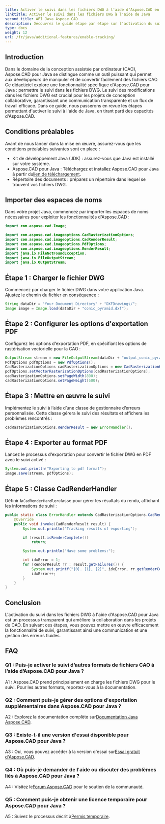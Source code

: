 ```yaml
---
title: Activer le suivi dans les fichiers DWG à l'aide d'Aspose.CAD en Java
linktitle: Activer le suivi dans les fichiers DWG à l'aide de Java
second_title: API Java Aspose.CAD
description: Découvrez le guide étape par étape sur l'activation du suivi des fichiers DWG en Java à l'aide d'Aspose.CAD, garantissant ainsi une collaboration transparente dans les projets de CAO.
type: docs
weight: 12
url: /fr/java/additional-features/enable-tracking/
---
```

## Introduction

Dans le domaine de la conception assistée par ordinateur (CAO), Aspose.CAD pour Java se distingue comme un outil puissant qui permet aux développeurs de manipuler et de convertir facilement des fichiers CAO. Ce didacticiel explore une fonctionnalité spécifique d'Aspose.CAD pour Java : permettre le suivi dans les fichiers DWG. Le suivi des modifications dans les fichiers DWG est crucial pour les projets de conception collaborative, garantissant une communication transparente et un flux de travail efficace. Dans ce guide, nous passerons en revue les étapes permettant d'activer le suivi à l'aide de Java, en tirant parti des capacités d'Aspose.CAD.

## Conditions préalables

Avant de nous lancer dans la mise en œuvre, assurez-vous que les conditions préalables suivantes sont en place :

- Kit de développement Java (JDK) : assurez-vous que Java est installé sur votre système.
-  Aspose.CAD pour Java : Téléchargez et installez Aspose.CAD pour Java à partir du[lien de téléchargement](https://releases.aspose.com/cad/java/).
- Répertoire des documents : préparez un répertoire dans lequel se trouvent vos fichiers DWG.

## Importer des espaces de noms

Dans votre projet Java, commencez par importer les espaces de noms nécessaires pour exploiter les fonctionnalités d'Aspose.CAD :

```java
import com.aspose.cad.Image;

import com.aspose.cad.imageoptions.CadRasterizationOptions;
import com.aspose.cad.imageoptions.CadRenderResult;
import com.aspose.cad.imageoptions.PdfOptions;
import com.aspose.cad.imageoptions.RenderResult;
import java.io.FileNotFoundException;
import java.io.FileOutputStream;
import java.io.OutputStream;
```

## Étape 1 : Charger le fichier DWG

Commencez par charger le fichier DWG dans votre application Java. Ajustez le chemin du fichier en conséquence :

```java
String dataDir = "Your Document Directory" + "DXFDrawings/";
Image image = Image.load(dataDir + "conic_pyramid.dxf");
```

## Étape 2 : Configurer les options d'exportation PDF

Configurez les options d'exportation PDF, en spécifiant les options de rastérisation vectorielle pour la CAO :

```java
OutputStream stream = new FileOutputStream(dataDir + "output_conic_pyramid.pdf");
PdfOptions pdfOptions = new PdfOptions();
CadRasterizationOptions cadRasterizationOptions = new CadRasterizationOptions();
pdfOptions.setVectorRasterizationOptions(cadRasterizationOptions);
cadRasterizationOptions.setPageWidth(800);
cadRasterizationOptions.setPageHeight(600);
```

## Étape 3 : Mettre en œuvre le suivi

Implémentez le suivi à l’aide d’une classe de gestionnaire d’erreurs personnalisée. Cette classe gérera le suivi des résultats et affichera les problèmes rencontrés :

```java
cadRasterizationOptions.RenderResult = new ErrorHandler();
```

## Étape 4 : Exporter au format PDF

Lancez le processus d'exportation pour convertir le fichier DWG en PDF avec le suivi activé :

```java
System.out.println("Exporting to pdf format");
image.save(stream, pdfOptions);
```

## Étape 5 : Classe CadRenderHandler

 Définir la`CadRenderHandler`classe pour gérer les résultats du rendu, affichant les informations de suivi :

```java
public static class ErrorHandler extends CadRasterizationOptions.CadRenderHandler {
    @Override
    public void invoke(CadRenderResult result) {
        System.out.println("Tracking results of exporting");

        if (result.isRenderComplete())
            return;

        System.out.println("Have some problems:");

        int idxError = 1;
        for (RenderResult rr : result.getFailures()) {
            System.out.printf("{0}. {1}, {2}", idxError, rr.getRenderCode(), rr.getMessage());
            idxError++;
        }
    }
}
```

## Conclusion

L'activation du suivi dans les fichiers DWG à l'aide d'Aspose.CAD pour Java est un processus transparent qui améliore la collaboration dans les projets de CAO. En suivant ces étapes, vous pouvez mettre en œuvre efficacement la fonctionnalité de suivi, garantissant ainsi une communication et une gestion des erreurs fluides.

## FAQ

### Q1 : Puis-je activer le suivi d’autres formats de fichiers CAO à l’aide d’Aspose.CAD pour Java ?

A1 : Aspose.CAD prend principalement en charge les fichiers DWG pour le suivi. Pour les autres formats, reportez-vous à la documentation.

### Q2 : Comment puis-je gérer des options d'exportation supplémentaires dans Aspose.CAD pour Java ?

 A2 : Explorez la documentation complète sur[Documentation Java Aspose.CAD](https://reference.aspose.com/cad/java/).

### Q3 : Existe-t-il une version d'essai disponible pour Aspose.CAD pour Java ?

 A3 : Oui, vous pouvez accéder à la version d'essai sur[Essai gratuit d'Aspose.CAD](https://releases.aspose.com/).

### Q4 : Où puis-je demander de l'aide ou discuter des problèmes liés à Aspose.CAD pour Java ?

 A4 : Visitez le[Forum Aspose.CAD](https://forum.aspose.com/c/cad/19) pour le soutien de la communauté.

### Q5 : Comment puis-je obtenir une licence temporaire pour Aspose.CAD pour Java ?

 A5 : Suivez le processus décrit à[Permis temporaire](https://purchase.aspose.com/temporary-license/).